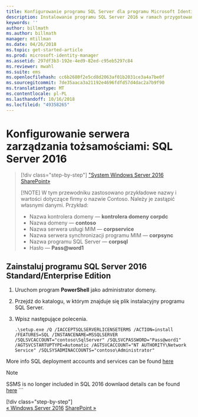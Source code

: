 ```yaml
---
title: Konfigurowanie programu SQL Server dla programu Microsoft Identity Manager 2016 z dodatkiem SP1 | Dokumentacja firmy Microsoft
description: Instalowanie programu SQL Server 2016 w ramach przygotowania do instalacji programu MIM 2016.
keywords: ''
author: billmath
ms.author: billmath
manager: mtillman
ms.date: 04/26/2018
ms.topic: get-started-article
ms.prod: microsoft-identity-manager
ms.assetid: 297df3b3-192e-4ed9-82ed-c95eb5297c84
ms.reviewer: mwahl
ms.suite: ems
ms.openlocfilehash: cc6b2680f2e5cd8d2063af01b2031ce3a4a7be0f
ms.sourcegitcommit: 7de35aaca3a21192e4696fdfd57d4dac2a7b9f90
ms.translationtype: MT
ms.contentlocale: pl-PL
ms.lasthandoff: 10/16/2018
ms.locfileid: "49358265"
---
```

# <a name="set-up-an-identity-management-server-sql-server-2016"></a>Konfigurowanie serwera zarządzania tożsamościami: SQL Server 2016

> [!div class="step-by-step"]
> ["System Windows Server 2016](prepare-server-ws2016.md)
> [SharePoint»](prepare-server-sharepoint.md)
> 
> [!NOTE]
> W tym przewodniku zastosowano przykładowe nazwy i wartości dotyczące firmy o nazwie Contoso. Należy je zastąpić własnymi danymi. Przykład:
> - Nazwa kontrolera domeny — **kontrolera domeny corpdc**
> - Nazwa domeny — **contoso**
> - Nazwa serwera usługi MIM — **corpservice**
> - Nazwa serwera synchronizacji programu MIM — **corpsync**
> - Nazwa programu SQL Server — **corpsql**
> - Hasło — <strong>Pass@word1</strong>

## <a name="install-sql-server-2016-standardenterprise-edition"></a>Zainstaluj **programu SQL Server 2016 Standard/Enterprise Edition**

1. Uruchom program **PowerShell** jako administrator domeny.

2. Przejdź do katalogu, w którym znajduje się plik instalacyjny programu SQL Server.

3. Wpisz następujące polecenia.

    ```
    .\setup.exe /Q /IACCEPTSQLSERVERLICENSETERMS /ACTION=install /FEATURES=SQL /INSTANCENAME=MSSQLSERVER /SQLSVCACCOUNT="contoso\SqlServer" /SQLSVCPASSWORD="Pass@word1"   /AGTSVCSTARTUPTYPE=Automatic /AGTSVCACCOUNT="NT AUTHORITY\Network Service" /SQLSYSADMINACCOUNTS="contoso\Administrator"

More info SQL deployment accounts and services can be found [here](https://docs.microsoft.com/sql/database-engine/configure-windows/configure-windows-service-accounts-and-permissions?view=sql-server-2017)
> [!NOTE]
> SSMS is no longer included in SQL 2016 downlaod details can be found [here](https://docs.microsoft.com/sql/ssms/download-sql-server-management-studio-ssms?view=sql-server-2017)    ```
> 
> [!div class="step-by-step"]  
> [« Windows Server 2016](prepare-server-ws2016.md)
> [SharePoint »](prepare-server-sharepoint.md)
